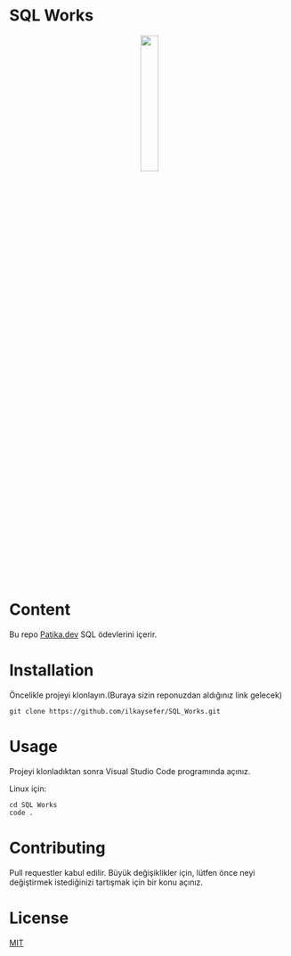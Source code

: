 # SQL Works

<p align="center" width="100%">
    <img width="25%" src="https://global-uploads.webflow.com/6097e0eca1e87557da031fef/609859a191abe5d64b17fed3_Patika%20logo-p-500.png"> 
</p>

# Content

Bu repo [Patika.dev](https://www.patika.dev/tr) SQL ödevlerini içerir.
            
# Installation
Öncelikle projeyi klonlayın.(Buraya sizin reponuzdan aldığınız link gelecek)
```
git clone https://github.com/ilkaysefer/SQL_Works.git
```

# Usage

Projeyi klonladıktan sonra Visual Studio Code programında açınız.

Linux için:
```
cd SQL Works
code .
```

# Contributing

Pull requestler kabul edilir. Büyük değişiklikler için, lütfen önce neyi değiştirmek istediğinizi tartışmak için bir konu açınız.

# License
[MIT](https://choosealicense.com/licenses/mit/)
